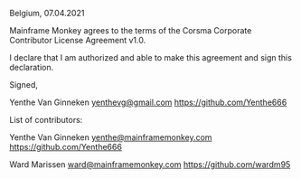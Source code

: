 Belgium, 07.04.2021

Mainframe Monkey agrees to the terms of the Corsma Corporate Contributor License
Agreement v1.0.

I declare that I am authorized and able to make this agreement and sign this
declaration.

Signed, 

Yenthe Van Ginneken yenthevg@gmail.com https://github.com/Yenthe666

List of contributors:

Yenthe Van Ginneken yenthe@mainframemonkey.com https://github.com/Yenthe666

Ward Marissen ward@mainframemonkey.com https://github.com/wardm95
